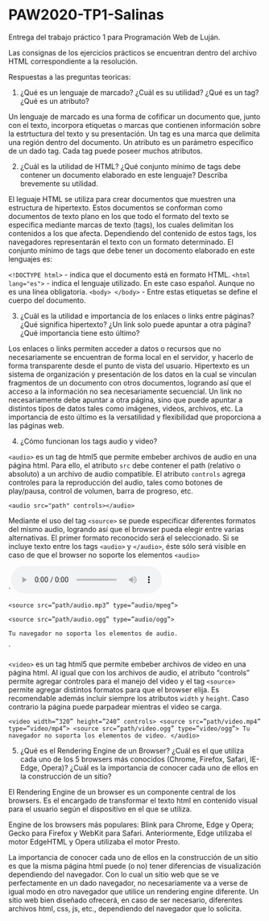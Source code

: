 # PAW2020-TP1-Salinas
 Entrega del trabajo práctico 1 para Programación Web de Luján.

Las consignas de los ejercicios prácticos se encuentran dentro del archivo HTML correspondiente a la resolución.

Respuestas a las preguntas teoricas:


 1. ¿Qué es un lenguaje de marcado? ¿Cuál es su utilidad? ¿Qué es un tag? ¿Qué es un atributo?

Un lenguaje de marcado es una forma de cofificar un documento que, junto con el texto, incorpora etiquetas o marcas que contienen información sobre la estrtuctura del texto y su presentación. Un tag es una marca que delimita una región dentro del documento. Un atributo es un parámetro específico de un dado tag. Cada tag puede poseer muchos atributos.



2. ¿Cuál es la utilidad de HTML? ¿Qué conjunto mínimo de tags debe contener un documento elaborado en este lenguaje? Describa brevemente su utilidad.

El leguaje HTML se utiliza para crear documentos que muestren una estructura de hipertexto. Estos documentos se conforman como documentos de texto plano en los que todo el formato del texto se especifica mediante marcas de texto (tags), los cuales delimitan los contenidos a los que afecta. Dependiendo del contenido de estos tags, los navegadores representarán el texto con un formato determinado.
El conjunto mínimo de tags que debe tener un docomento elaborado en este lenguajes es:

`<!DOCTYPE html>` - indica que el documento está en formato HTML.
`<html lang="es">` - indica el lenguaje utilizado.  En este caso español. Aunque no es una línea obligatoria.
`<body> </body>` - Entre estas etiquetas se define el cuerpo del documento.



3. ¿Cuál es la utilidad e importancia de los enlaces o links entre páginas? ¿Qué significa hipertexto? ¿Un link solo puede apuntar a otra página? ¿Qué importancia tiene esto último?

Los enlaces o links permiten acceder a datos o recursos que no necesariamente se encuentran de forma local en el servidor, y hacerlo de forma transparente desde el punto de vista del usuario.
Hipertexto es un sistema de organización y presentación de los datos en la cual se vinculan fragmentos de un documento con otros documentos, logrando así que el acceso a la información no sea necesariamente secuencial.
Un link no necesariamente debe apuntar a otra página, sino que puede apuntar a distintos tipos de datos tales como imágenes, videos, archivos, etc. La importancia de esto último es la versatilidad y flexibilidad que proporciona a las páginas web.



4. ¿Cómo funcionan los tags audio y video?

`<audio>` es un tag de html5 que permite embeber archivos de audio en una página html. Para ello, el atributo `src` debe contener el path (relativo o absoluto) a un archivo de audio compatible. 
El atributo `controls` agrega controles para la reproducción del audio, tales como botones de play/pausa, control de volumen, barra de progreso, etc.

`<audio src="path" controls></audio>`

Mediante el uso del tag `<source>` se puede especificar diferentes formatos del mismo audio, logrando así que el browser pueda elegir entre varias alternativas. El primer formato reconocido será el seleccionado. Si se incluye texto entre los tags `<audio>` y `</audio>`, éste sólo será visible en caso de que el browser no soporte los elementos `<audio>`

`<audio controls>

	<source src=”path/audio.mp3” type=”audio/mpeg”>
	
	<source src=”path/audio.ogg” type=”audio/ogg”>
	
	Tu navegador no soporta los elementos de audio.
	
</audio>`

`<video>` es un tag html5 que permite embeber archivos de video en una página html. Al igual que con los archivos de audio, el atributo “controls” permite agregar controles para el manejo del video y el tag `<source>` permite agregar distintos formatos para que el browser elija. Es recomendable además incluir siempre los atributos `width` y `height`. Caso contrario la página puede parpadear mientras el video se carga.

`<video width=”320” height=”240” controls>
	<source src=”path/video.mp4” type=”video/mp4”>
	<source src=”path/video.ogg” type=”video/ogg”>
	Tu navegador no soporta los elementos de video.
</audio>`



5. ¿Qué es el Rendering Engine de un Browser? ¿Cuál es el que utiliza cada uno de los 5 browsers más conocidos (Chrome, Firefox, Safari, IE-Edge, Opera)? ¿Cuál es la importancia de conocer cada uno de ellos en la construcción de un sitio?

El Rendering Engine de un browser es un componente central de los browsers. Es el encargado de transformar el texto html en contenido visual para el usuario según el dispositivo en el que se utiliza. 

Engine de los browsers más populares: Blink para Chrome, Edge y Opera; Gecko para Firefox y WebKit para Safari. Anteriormente, Edge utilizaba el motor EdgeHTML y Opera utilizaba el motor Presto.

La importancia de conocer cada uno de ellos en la construcción de un sitio es que la misma página html puede (o no) tener diferencias de visualización dependiendo del navegador. Con lo cual un sitio web que se ve perfectamente en un dado navegador, no necesariamente va a verse de igual modo en otro navegador que utilice un rendering engine diferente. Un sitio web bien diseñado ofrecerá, en caso de ser necesario, diferentes archivos html, css, js, etc., dependiendo del navegador que lo solicita.

